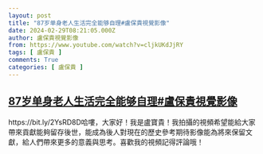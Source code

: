 ```yaml
---
layout: post
title: "87岁单身老人生活完全能够自理#盧保貴視覺影像"
date: 2024-02-29T08:21:05.000Z
author: 盧保貴視覺影像
from: https://www.youtube.com/watch?v=cljkUKdJjRY
tags: [ 盧保貴 ]
comments: True
categories: [ 盧保貴 ]
---
```

<!--1709194865000-->
[87岁单身老人生活完全能够自理#盧保貴視覺影像](https://www.youtube.com/watch?v=cljkUKdJjRY)
------

<div>
https://bit.ly/2YsRD8D哈嘍，大家好！我是盧寶貴！我拍攝的視頻希望能給大家帶來貢獻能夠留存後世，能成為後人對現在的歷史參考期待影像能為將來保留文獻，給人們帶來更多的意義與思考。喜歡我的視頻記得評論哦！
</div>

